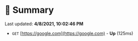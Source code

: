 # 📖 Summary
Last updated: **4/8/2021, 10:02:46 PM**

- `GET` [https://google.com](https://google.com) - **Up** (125ms)
